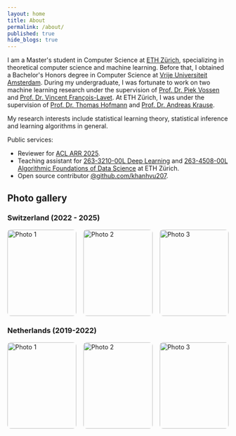 ```yaml
---
layout: home
title: About
permalink: /about/
published: true
hide_blogs: true
---
```


I am a Master's student in Computer Science at [ETH Zürich](https://ethz.ch/en.html), specializing in theoretical computer science and machine learning.
Before that, I obtained a Bachelor's Honors degree in Computer Science at [Vrije Universiteit Amsterdam](https://vu.nl/en).
During my undergraduate, I was fortunate to work on two machine learning research under the supervision of [Prof. Dr. Piek Vossen](https://vossen.info/) and [Prof. Dr. Vincent François-Lavet](http://vincent.francois-l.be/).
At ETH Zürich, I was under the supervision of [Prof. Dr. Thomas Hofmann](http://www.da.inf.ethz.ch/people/ThomasHofmann) and [Prof. Dr. Andreas Krause](https://las.inf.ethz.ch/krausea).

My research interests include statistical learning theory, statistical inference and learning algorithms in general.

Public services:

- Reviewer for [ACL ARR 2025](https://2025.aclweb.org/).
- Teaching assistant for [263-3210-00L Deep Learning](https://da.inf.ethz.ch/teaching/2024/DeepLearning/) and [263-4508-00L Algorithmic Foundations of Data Science](https://lecturenotes.cope.ethz.ch/alg4ds/spring25/A001/home.html) at ETH Zürich.
- Open source contributor [@github.com/khanhvu207](https://github.com/khanhvu207).

## Photo gallery

### Switzerland (2022 - 2025)

<style>
  .photo-grid {
    display: flex;
    flex-wrap: wrap;
    gap: 16px;
    justify-content: space-between;
  }

  .photo-item {
    flex: 1 1 calc(33.333% - 16px);
    aspect-ratio: 4 / 5; /* Ensures square shape */
    overflow: hidden;
    border-radius: 8px;
  }

  .photo-item img {
    width: 100%;
    height: 100%;
    object-fit: cover;
    display: block;
  }
</style>

<div class="photo-grid">
  <div class="photo-item">
    <img src="../assets/images/me_and_hongyu.jpg" alt="Photo 1" />
  </div>
  <div class="photo-item">
    <img src="../assets/images/hg_plane.jpg" alt="Photo 2" />
  </div>
  <div class="photo-item">
    <img src="../assets/images/prof_lapidoth.jpg" alt="Photo 3" />
  </div>
</div>

### Netherlands (2019-2022)

<style>
  .photo-grid {
    display: flex;
    flex-wrap: wrap;
    gap: 16px;
    justify-content: space-between;
  }

  .photo-item {
    flex: 1 1 calc(33.333% - 16px);
    aspect-ratio: 4 / 5; /* Ensures square shape */
    overflow: hidden;
    border-radius: 8px;
  }

  .photo-item img {
    width: 100%;
    height: 100%;
    object-fit: cover;
    display: block;
  }
</style>

<div class="photo-grid">
  <div class="photo-item">
    <img src="../assets/images/nl_00.jpg" alt="Photo 1" />
  </div>
  <div class="photo-item">
    <img src="../assets/images/nl_01.jpg" alt="Photo 2" />
  </div>
  <div class="photo-item">
    <img src="../assets/images/nl_02.jpg" alt="Photo 3" />
  </div>
</div>
